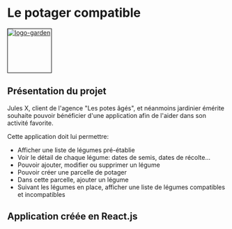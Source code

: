 <h1>Le potager compatible</h1>
<div style="width:100px;height:100px;border:1px black solid;object-fit:cover;">
    <a href="https://ibb.co/wr1Dhpx"><img src="https://i.ibb.co/rfJn251/logo-garden.png" alt="logo-garden" border="0"></a>

</div>
<h2>Présentation du projet</h2>
<p>Jules X, client de l'agence "Les potes âgés", et néanmoins jardinier émérite souhaite pouvoir bénéficier d'une application afin de l'aider dans son activité favorite.</p>
<p>Cette application doit lui permettre:
    <ul>
        <li>Afficher une liste de légumes pré-établie</li>
        <li>Voir le détail de chaque légume: dates de semis, dates de récolte...</li>
        <li>Pouvoir ajouter, modifier ou supprimer un légume</li>
        <li>Pouvoir créer une parcelle de potager</li>
        <li>Dans cette parcelle, ajouter un légume</li>
        <li>Suivant les légumes en place, afficher une liste de légumes compatibles et incompatibles</li>
    </ul>
</p>
<h2>Application créée en React.js</h2>

